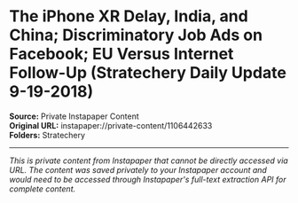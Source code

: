 # The iPhone XR Delay, India, and China; Discriminatory Job Ads on Facebook; EU Versus Internet Follow-Up (Stratechery Daily Update 9-19-2018)

**Source:** Private Instapaper Content  
**Original URL:** instapaper://private-content/1106442633  
**Folders:** Stratechery  

---

*This is private content from Instapaper that cannot be directly accessed via URL. The content was saved privately to your Instapaper account and would need to be accessed through Instapaper's full-text extraction API for complete content.*
